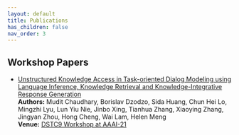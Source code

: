 ```yaml
---
layout: default
title: Publications
has_children: false
nav_order: 3
---
```


## Workshop Papers

- [Unstructured Knowledge Access in Task-oriented Dialog Modeling using Language Inference, Knowledge Retrieval and Knowledge-Integrative Response Generation](https://arxiv.org/abs/2101.06066)  
__Authors:__ Mudit Chaudhary, Borislav Dzodzo, Sida Huang, Chun Hei Lo, Mingzhi Lyu, Lun Yiu Nie, Jinbo Xing, Tianhua Zhang, Xiaoying Zhang, Jingyan Zhou, Hong Cheng, Wai Lam, Helen Meng  
__Venue:__  [DSTC9 Workshop at AAAI-21](https://dstc9.dstc.community/aaai-21-workshop)